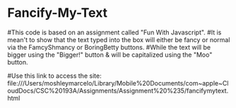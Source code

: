 # Fancify-My-Text

#This code is based on an assignment called "Fun With Javascript".
#It is mean't to show that the text typed into the box will either be fancy or normal via the FamcyShmancy or BoringBetty buttons.
#While the text will be bigger using the "Bigger!" button & will be capitalized using the "Moo" button.

#Use this link to access the site: file:///Users/moshleymarcelo/Library/Mobile%20Documents/com~apple~CloudDocs/CSC%20193A/Assignments/Assignment%20%235/fancifymytext.html 
